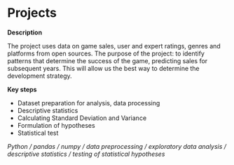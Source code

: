 # Projects
**Description**

The project uses data on game sales, user and expert ratings, genres and platforms from open sources. 
The purpose of the project: to identify patterns that determine the success of the game, predicting sales for subsequent years. 
This will allow us the best way to determine the development strategy.

**Key steps**

- Dataset preparation for analysis, data processing
- Descriptive statistics
- Calculating Standard Deviation and Variance
- Formulation of hypotheses
- Statistical test

*Python /
pandas /
numpy /
data preprocessing /
exploratory data analysis /
descriptive statistics /
testing of statistical hypotheses*
